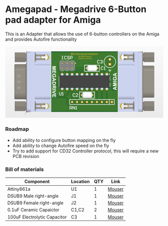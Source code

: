 # Amegapad - Megadrive 6-Button pad adapter for Amiga

This is an Adapter that allows the use of 6-button controllers on the Amiga and provides Autofire functionality

![PCB](PCB.png?raw=True)

### Roadmap

* Add ability to configure button mapping on the fly
* Add ability to change Autofire speed on the fly
* Try to add support for CD32 Controller protocol, this will require a new PCB revision

### Bill of materials
|Component|Location|QTY|Link|
|---------|--------|---|------|
|Attiny861a|U1|1|[Mouser](https://www.mouser.com/ProductDetail/556-ATTINY861A-PU)|
|DSUB9 Male right-angle|J1|1|[Mouser](https://www.mouser.com/ProductDetail/636-182-009-113R531)
|DSUB9 Female right-angle|J2|1|[Mouser](https://www.mouser.com/ProductDetail/182-009-213R561)|
|0.1uF Ceramic Capaictor|C1,C2|2|[Mouser](https://www.mouser.com/ProductDetail/594-K104K15X7RF53H5)|
|100uF Electrolytic Capacitor|C3|1|[Mouser](https://www.mouser.com/ProductDetail/667-ECA-1AM101I)|
